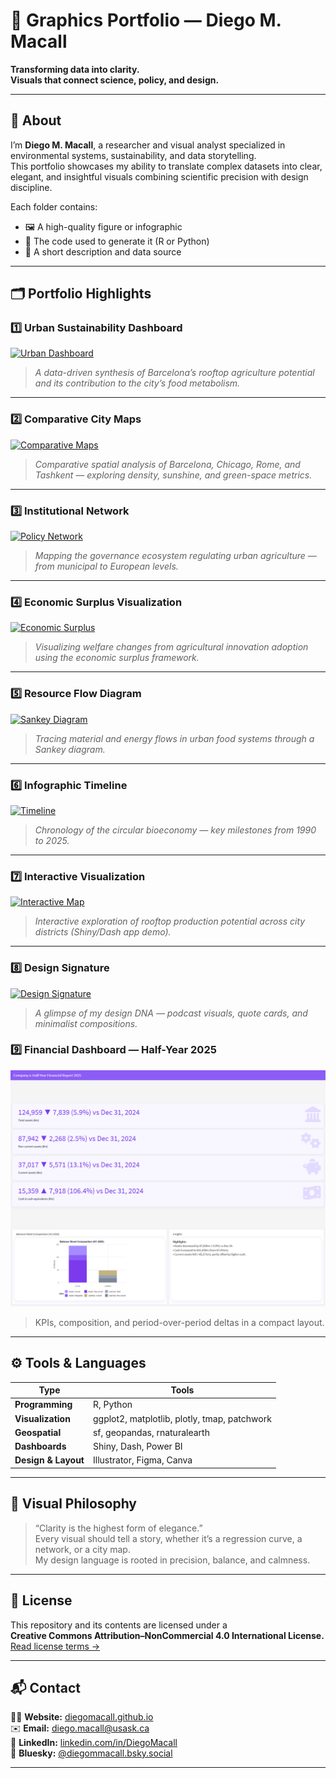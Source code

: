 # 🎨 Graphics Portfolio — Diego M. Macall

**Transforming data into clarity.  
Visuals that connect science, policy, and design.**

---

## 🌆 About
I’m **Diego M. Macall**, a researcher and visual analyst specialized in environmental systems, sustainability, and data storytelling.  
This portfolio showcases my ability to translate complex datasets into clear, elegant, and insightful visuals combining scientific precision with design discipline.

Each folder contains:
- 🖼️ A high-quality figure or infographic  
- 🧮 The code used to generate it (R or Python)  
- 📜 A short description and data source  

---

## 🗂️ Portfolio Highlights

### 1️⃣ Urban Sustainability Dashboard
[![Urban Dashboard](01_urban-dashboard/dashboard.png)](01_urban-dashboard)
> *A data-driven synthesis of Barcelona’s rooftop agriculture potential and its contribution to the city’s food metabolism.*

---

### 2️⃣ Comparative City Maps
[![Comparative Maps](02_comparative-maps/maps.png)](02_comparative-maps)
> *Comparative spatial analysis of Barcelona, Chicago, Rome, and Tashkent — exploring density, sunshine, and green-space metrics.*

---

### 3️⃣ Institutional Network
[![Policy Network](03_policy-network/network.png)](03_policy-network)
> *Mapping the governance ecosystem regulating urban agriculture — from municipal to European levels.*

---

### 4️⃣ Economic Surplus Visualization
[![Economic Surplus](04_economic-surplus/surplus.png)](04_economic-surplus)
> *Visualizing welfare changes from agricultural innovation adoption using the economic surplus framework.*

---

### 5️⃣ Resource Flow Diagram
[![Sankey Diagram](05_resource-flows/sankey.png)](05_resource-flows)
> *Tracing material and energy flows in urban food systems through a Sankey diagram.*

---

### 6️⃣ Infographic Timeline
[![Timeline](06_infographic-timeline/timeline.png)](06_infographic-timeline)
> *Chronology of the circular bioeconomy — key milestones from 1990 to 2025.*

---

### 7️⃣ Interactive Visualization
[![Interactive Map](07_interactive-visuals/interactive.png)](07_interactive-visuals)
> *Interactive exploration of rooftop production potential across city districts (Shiny/Dash app demo).*

---

### 8️⃣ Design Signature
[![Design Signature](08_design-signature/signature.png)](08_design-signature)
> *A glimpse of my design DNA — podcast visuals, quote cards, and minimalist compositions.*


### 9️⃣ Financial Dashboard — Half-Year 2025
[![Finance Dashboard](https://github.com/DiegoMacall/graphics-portfolio/blob/main/09_dashboard/thumb.png)]([docs/finance-dashboard/index.html](https://github.com/DiegoMacall/graphics-portfolio/blob/main/09_dashboard/index.html))
> KPIs, composition, and period-over-period deltas in a compact layout.

---

## ⚙️ Tools & Languages
| Type | Tools |
|------|-------|
| **Programming** | R, Python |
| **Visualization** | ggplot2, matplotlib, plotly, tmap, patchwork |
| **Geospatial** | sf, geopandas, rnaturalearth |
| **Dashboards** | Shiny, Dash, Power BI |
| **Design & Layout** | Illustrator, Figma, Canva |

---

## 🎨 Visual Philosophy
> “Clarity is the highest form of elegance.”  
> Every visual should tell a story, whether it’s a regression curve, a network, or a city map.  
> My design language is rooted in precision, balance, and calmness.

---

## 🪪 License
This repository and its contents are licensed under a  
**Creative Commons Attribution–NonCommercial 4.0 International License.**  
[Read license terms →](https://creativecommons.org/licenses/by-nc/4.0/)

---

## 📬 Contact
👨‍💻 **Website:** [diegomacall.github.io](https://diegomacall.github.io)  
✉️ **Email:** diego.macall@usask.ca  
🔗 **LinkedIn:** [linkedin.com/in/DiegoMacall](www.linkedin.com/in/diego-macall)  
📘 **Bluesky:** [@diegommacall.bsky.social]([https://bsky.app/profile/diegomacall](https://bsky.app/profile/diegommacall.bsky.social))

---
